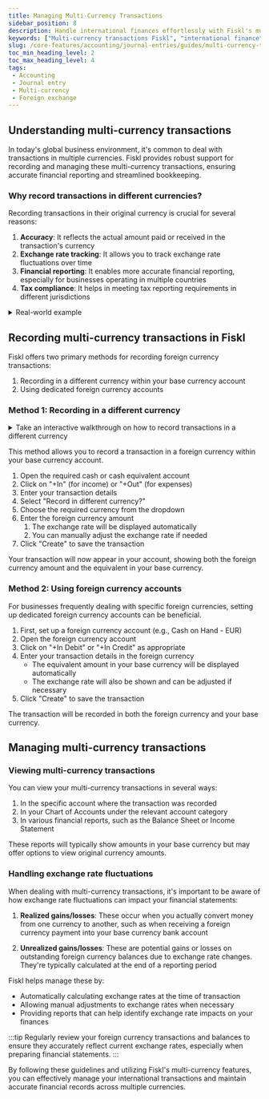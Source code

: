```yaml
---
title: Managing Multi-Currency Transactions
sidebar_position: 8
description: Handle international finances effortlessly with Fiskl's multi-currency transaction feature. Ensure accuracy in global business operations.
keywords: ["Multi-currency transactions Fiskl", "international finance", "currency management", "global business accounting", "Fiskl features"]
slug: /core-features/accounting/journal-entries/guides/multi-currency-transactions
toc_min_heading_level: 2
toc_max_heading_level: 4
tags:
 - Accounting
 - Journal entry
 - Multi-currency
 - Foreign exchange
---
```


## Understanding multi-currency transactions

In today's global business environment, it's common to deal with transactions in multiple currencies. Fiskl provides robust support for recording and managing these multi-currency transactions, ensuring accurate financial reporting and streamlined bookkeeping.

### Why record transactions in different currencies?

Recording transactions in their original currency is crucial for several reasons:

1. **Accuracy**: It reflects the actual amount paid or received in the transaction's currency
2. **Exchange rate tracking**: It allows you to track exchange rate fluctuations over time
3. **Financial reporting**: It enables more accurate financial reporting, especially for businesses operating in multiple countries
4. **Tax compliance**: It helps in meeting tax reporting requirements in different jurisdictions

<details>
<summary>Real-world example</summary>

Imagine you're on a business trip abroad and pay for a hotel with your USD bank card. The hotel bill is €1500, but your bank statement shows a charge of $1,789.35.

In Fiskl, you can record this transaction in Euros (€1500) while still tracking the USD amount ($1,789.35). This approach maintains the accuracy of your records and helps you monitor exchange rate impacts on your expenses.
</details>

## Recording multi-currency transactions in Fiskl

Fiskl offers two primary methods for recording foreign currency transactions:

1. Recording in a different currency within your base currency account
2. Using dedicated foreign currency accounts

### Method 1: Recording in a different currency


<details>
<summary>Take an interactive walkthrough on how to record transactions in a different currency</summary>

<div style={{ position: 'relative', paddingBottom: '56.25%', height: 0, width: '100%' }}>
<iframe
style={{ position: 'absolute', top: 0, left: 0, width: '100%', height: '100%', border: 0 }}
src="https://demo.fiskl.com/e/cm0tpcjoe0008jv0cn17l57d9/tour"
allowFullScreen
webkitallowfullscreen="true"
mozallowfullscreen="true"
allowtransparency="true"
></iframe>
</div>
</details>

This method allows you to record a transaction in a foreign currency within your base currency account.


1. Open the required cash or cash equivalent account
1. Click on "+In" (for income) or "+Out" (for expenses)
1. Enter your transaction details
1. Select "Record in different currency?"
1. Choose the required currency from the dropdown
1. Enter the foreign currency amount
   1. The exchange rate will be displayed automatically
   1. You can manually adjust the exchange rate if needed
1. Click "Create" to save the transaction

Your transaction will now appear in your account, showing both the foreign currency amount and the equivalent in your base currency.

### Method 2: Using foreign currency accounts

For businesses frequently dealing with specific foreign currencies, setting up dedicated foreign currency accounts can be beneficial.

1. First, set up a foreign currency account (e.g., Cash on Hand - EUR)
2. Open the foreign currency account
3. Click on "+In Debit" or "+In Credit" as appropriate
4. Enter your transaction details in the foreign currency
   - The equivalent amount in your base currency will be displayed automatically
   - The exchange rate will also be shown and can be adjusted if necessary
5. Click "Create" to save the transaction

The transaction will be recorded in both the foreign currency and your base currency.

## Managing multi-currency transactions

### Viewing multi-currency transactions

You can view your multi-currency transactions in several ways:

1. In the specific account where the transaction was recorded
2. In your Chart of Accounts under the relevant account category
3. In various financial reports, such as the Balance Sheet or Income Statement

These reports will typically show amounts in your base currency but may offer options to view original currency amounts.

### Handling exchange rate fluctuations

When dealing with multi-currency transactions, it's important to be aware of how exchange rate fluctuations can impact your financial statements:

1. **Realized gains/losses**: These occur when you actually convert money from one currency to another, such as when receiving a foreign currency payment into your base currency bank account

2. **Unrealized gains/losses**: These are potential gains or losses on outstanding foreign currency balances due to exchange rate changes. They're typically calculated at the end of a reporting period

Fiskl helps manage these by:
- Automatically calculating exchange rates at the time of transaction
- Allowing manual adjustments to exchange rates when necessary
- Providing reports that can help identify exchange rate impacts on your finances

:::tip
Regularly review your foreign currency transactions and balances to ensure they accurately reflect current exchange rates, especially when preparing financial statements.
:::


By following these guidelines and utilizing Fiskl's multi-currency features, you can effectively manage your international transactions and maintain accurate financial records across multiple currencies.
